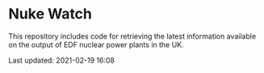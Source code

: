 # Nuke Watch

This repository includes code for retrieving the latest information available on the output of EDF nuclear power plants in the UK.

Last updated: 2021-02-19 16:08